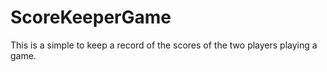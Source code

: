 # ScoreKeeperGame
This is a simple to keep a record of the scores of the two players playing a game.
